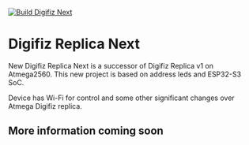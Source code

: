 [![Build Digifiz Next](https://github.com/Sgw32/DigifizReplica/actions/workflows/main.yml/badge.svg)](https://github.com/Sgw32/DigifizReplica/actions/workflows/main.yml)

# Digifiz Replica Next

New Digifiz Replica Next is a successor of Digifiz Replica v1 on Atmega2560. 
This new project is based on address leds and ESP32-S3 SoC. 

Device has Wi-Fi for control and some other significant changes over Atmega Digifiz replica. 

## More information coming soon

